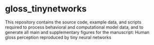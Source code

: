 # gloss_tinynetworks
This repository contains the source code, example data, and scripts required to process behavioral and computational model data, and to generate all main and supplementary figures for the manuscript: Human gloss perception reproduced by tiny neural networks
